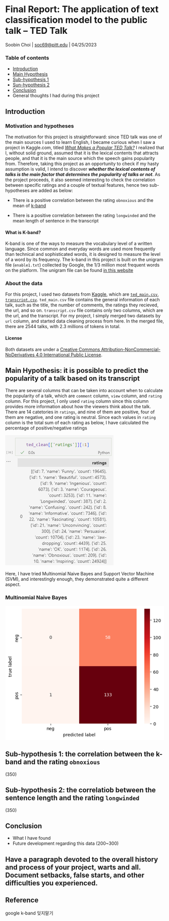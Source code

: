 # Final Report: The application of text classification model to the public talk – TED Talk
Soobin Choi | soc69@pitt.edu | 04/25/2023

### Table of contents
* [Introduction](https://github.com/Data-Science-for-Linguists-2023/TED-Talk-Rating-Analysis/blob/main/final_report.md#Introduction)
* [Main Hypothesis](https://github.com/Data-Science-for-Linguists-2023/TED-Talk-Rating-Analysis/blob/main/final_report.md#Main-Hypothesis:-it-is-possible-to-predict-the-popularity-of-a-talk-based-on-its-transcript)
* [Sub-hypothesis 1](https://github.com/Data-Science-for-Linguists-2023/TED-Talk-Rating-Analysis/blob/main/final_report.md#sub-hypothesis-1-the-correlation-between-the-k-band-and-the-rating-obnoxious)
* [Sun-hypothesis 2](https://github.com/Data-Science-for-Linguists-2023/TED-Talk-Rating-Analysis/blob/main/final_report.md#sub-hypothesis-2-the-correlatiob-between-the-sentence-length-and-the-rating-longwinded)
* [Conclusion](https://github.com/Data-Science-for-Linguists-2023/TED-Talk-Rating-Analysis/blob/main/final_report.md#conclusion)
* General thoughts I had during this project

## Introduction
### Motivation and hypotheses
The motivation for this project is straightforward: since TED talk was one of the main sources I used to learn English, I became curious when I saw a project in Kaggle.com, titled [*What Makes a Popular TED Talk?*](https://www.kaggle.com/code/holfyuen/what-makes-a-popular-ted-talk) I realized that I, without solid ground, assumed that it is the lexical contents that attracts people, and that it is the main source which the speech gains popularity from. Therefore, taking this project as an opportunity to check if my hasty assumption is valid, I intend to discover ***whether the lexical contents of talks is the main factor that determines the popularity of talks or not***. As the project proceeds, it also seemed interesting to check the correlation between specific ratings and a couple of textual features, hence two sub-hypotheses are added as below:

* There is a positive correlation between the rating `obnoxious` and the mean of [k-band](https://github.com/Data-Science-for-Linguists-2023/TED-Talk-Rating-Analysis/blob/main/final_report.md#what-is-k-band)

* There is a positive correlation between the rating  `longwinded` and the mean length of sentence in the transcript

#### What is **K-band**?
K-band is one of the ways to measure the vocabulary level of a written language. Since common and everyday words are used more frequently than technical and sophisticated words, it is designed to measure the level of a word by its frequency. The k-band in this project is built on the unigram file (`enable1.txt`) collected by Google, the 1/3 million most frequent words on the platform. The unigram file can be found [in this website](https://norvig.com/ngrams/)


### About the data
For this project, I used two datasets from [Kaggle](https://www.kaggle.com/datasets/rounakbanik/ted-talks), which are [`ted_main.csv`](https://github.com/Data-Science-for-Linguists-2023/TED-Talk-Rating-Analysis/blob/main/data_sample/ted_main_sample.csv), [`transcript.csv`](https://github.com/Data-Science-for-Linguists-2023/TED-Talk-Rating-Analysis/blob/main/data_sample/transcript_sample.csv). `ted_main.csv` file contains the general information of each talk, such as the title, the number of comments, the ratings they recieved, the url, and so on. `transcript.csv` file contains only two columns, which are the url, and the transcript. For my project, I simply merged two datasets by `url` column, and started data cleaning process from here. In the merged file,  there are 2544 talks, with 2.3 millions of tokens in total.

#### License
Both datasets are under a [Creative Commons Attribution-NonCommercial-NoDerivatives 4.0 International Public License](https://github.com/Data-Science-for-Linguists-2023/TED-Talk-Rating-Analysis/blob/main/LICENSE.md#creative-commons-attribution-noncommercial-noderivatives-40-international-public-license).


## Main Hypothesis: it is possible to predict the popularity of a talk based on its transcript

There are several columns that can be taken into account when to calculate the popularity of a talk, which are `comment` column, `view` column, and `rating` column. For this project, I only used `rating` column since this column provides more information about how the viewers think about the talk. There are 14 catetories in `ratings`, and nine of them are positive, four of them are negative, and one rating is neutral. Since each values in `rating` column is the total sum of each rating as below, I have calculated the percentage of positive/negative ratings

![ratrings](/images/ratings.png)

Here, I have tried Multinomial Naive Bayes and Support Vector Machine (SVM), and interestingly enough, they demonstrated quite a different aspect. 

### Multinomial Naive Bayes

![MultinomialNB_unigram](/images/multinomialNB_1gram.png)

## Sub-hypothesis 1: the correlation between the k-band and the rating `obnoxious`
(350)

## Sub-hypothesis 2: the correlatiob between the sentence length and the rating `longwinded`
(350)

## Conclusion
* What I have found
* Future development regarding this data
(200~300)


## Have a paragraph devoted to the overall history and process of your project, warts and all. Document setbacks, false starts, and other difficulties you experienced.


## Reference
google k-band 잊지말기
